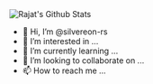 <img align="center" src="https://github-readme-stats.vercel.app/api?username=silvereon-rs&include_all_commits=true&count_private=false&show_icons=true&line_height=20&title_color=fff259&icon_color=ff7259&text_color=D3D3D3&bg_color=0,140000,E80000" alt="Rajat's Github Stats">




- 👋 Hi, I’m @silvereon-rs
- 👀 I’m interested in ...
- 🌱 I’m currently learning ...
- 💞️ I’m looking to collaborate on ...
- 📫 How to reach me ...

<!---
silvereon-rs/silvereon-rs is a ✨ special ✨ repository because its `README.md` (this file) appears on your GitHub profile.
You can click the Preview link to take a look at your changes.
--->
